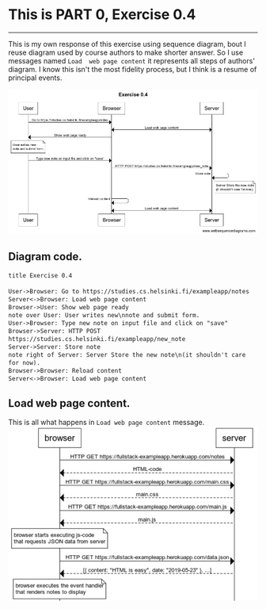 # **This is PART 0, Exercise 0.4**

---

This is my own response of this exercise using sequence diagram, bout I reuse diagram used by course authors to make shorter answer. So I use messages named `Load  web page content` it represents all steps of authors' diagram. I know this isn't the most fidelity process, but I think is a resume of principal events.

![Alt text](img/Exercise0.4.png)

## **Diagram code.**

```
title Exercise 0.4

User->Browser: Go to https://studies.cs.helsinki.fi/exampleapp/notes
Server<->Browser: Load web page content
Browser->User: Show web page ready
note over User: User writes new\nnote and submit form.
User->Browser: Type new note on input file and click on "save"
Browser->Server: HTTP POST https://studies.cs.helsinki.fi/exampleapp/new_note
Server->Server: Store note
note right of Server: Server Store the new note\n(it shouldn't care for now).
Browser->Browser: Reload content
Server<->Browser: Load web page content

```

## **Load web page content.**

This is all what happens in `Load web page content` message.
![Alt text](img/FullStackOpenSequenceDiagram.png)
